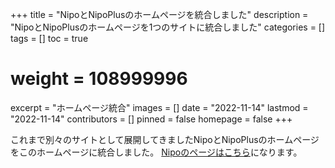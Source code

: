 +++
title = "NipoとNipoPlusのホームページを統合しました"
description = "NipoとNipoPlusのホームページを1つのサイトに統合しました"
categories = []
tags = []
toc = true
# weight = 108999996
excerpt = "ホームページ統合"
images = []
date = "2022-11-14"
lastmod = "2022-11-14"
contributors = []
pinned = false
homepage = false
+++

これまで別々のサイトとして展開してきましたNipoとNipoPlusのホームページをこのホームページに統合しました。
[Nipoのページはこちら](/old/)になります。
